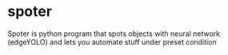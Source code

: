 # spoter
Spoter is python program that spots objects with neural network (edgeYOLO) and lets you automate stuff  under preset condition
